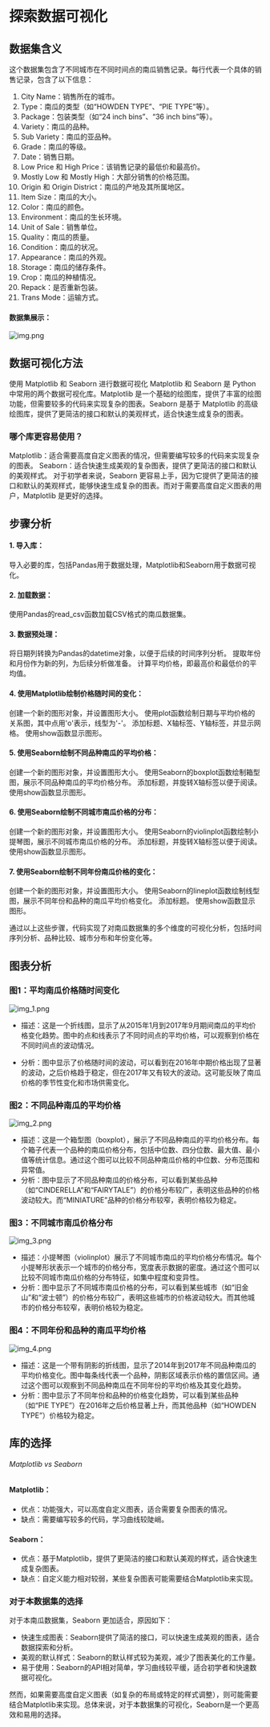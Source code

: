 # 探索数据可视化

## 数据集含义

这个数据集包含了不同城市在不同时间点的南瓜销售记录。每行代表一个具体的销售记录，包含了以下信息：
1. City Name：销售所在的城市。
2. Type：南瓜的类型（如“HOWDEN TYPE”、“PIE TYPE”等）。
3. Package：包装类型（如“24 inch bins”、“36 inch bins”等）。
4. Variety：南瓜的品种。
5. Sub Variety：南瓜的亚品种。
6. Grade：南瓜的等级。
7. Date：销售日期。
8. Low Price 和 High Price：该销售记录的最低价和最高价。
9. Mostly Low 和 Mostly High：大部分销售的价格范围。
10. Origin 和 Origin District：南瓜的产地及其所属地区。
11. Item Size：南瓜的大小。
12. Color：南瓜的颜色。
13. Environment：南瓜的生长环境。
14. Unit of Sale：销售单位。
15. Quality：南瓜的质量。
16. Condition：南瓜的状况。
17. Appearance：南瓜的外观。
18. Storage：南瓜的储存条件。
19. Crop：南瓜的种植情况。
20. Repack：是否重新包装。
21. Trans Mode：运输方式。

#### 数据集展示：

![img.png](img.png)
## 数据可视化方法

使用 Matplotlib 和 Seaborn 进行数据可视化
Matplotlib 和 Seaborn 是 Python 中常用的两个数据可视化库。Matplotlib 是一个基础的绘图库，提供了丰富的绘图功能，但需要较多的代码来实现复杂的图表。Seaborn 是基于 Matplotlib 的高级绘图库，提供了更简洁的接口和默认的美观样式，适合快速生成复杂的图表。

### 哪个库更容易使用？

Matplotlib：适合需要高度自定义图表的情况，但需要编写较多的代码来实现复杂的图表。
Seaborn：适合快速生成美观的复杂图表，提供了更简洁的接口和默认的美观样式。
对于初学者来说，Seaborn 更容易上手，因为它提供了更简洁的接口和默认的美观样式，能够快速生成复杂的图表。而对于需要高度自定义图表的用户，Matplotlib 是更好的选择。

## 步骤分析

#### 1. 导入库： 
导入必要的库，包括Pandas用于数据处理，Matplotlib和Seaborn用于数据可视化。

#### 2. 加载数据：

使用Pandas的read_csv函数加载CSV格式的南瓜数据集。

#### 3. 数据预处理：

将日期列转换为Pandas的datetime对象，以便于后续的时间序列分析。
提取年份和月份作为新的列，为后续分析做准备。
计算平均价格，即最高价和最低价的平均值。

#### 4. 使用Matplotlib绘制价格随时间的变化：

创建一个新的图形对象，并设置图形大小。 
使用plot函数绘制日期与平均价格的关系图，其中点用'o'表示，线型为'-'。 
添加标题、X轴标签、Y轴标签，并显示网格。
使用show函数显示图形。

#### 5. 使用Seaborn绘制不同品种南瓜的平均价格：

创建一个新的图形对象，并设置图形大小。
使用Seaborn的boxplot函数绘制箱型图，展示不同品种南瓜的平均价格分布。
添加标题，并旋转X轴标签以便于阅读。
使用show函数显示图形。

#### 6. 使用Seaborn绘制不同城市南瓜价格的分布：

创建一个新的图形对象，并设置图形大小。
使用Seaborn的violinplot函数绘制小提琴图，展示不同城市南瓜价格的分布。
添加标题，并旋转X轴标签以便于阅读。
使用show函数显示图形。

#### 7. 使用Seaborn绘制不同年份南瓜价格的变化：

创建一个新的图形对象，并设置图形大小。
使用Seaborn的lineplot函数绘制线型图，展示不同年份和品种的南瓜平均价格变化。
添加标题。
使用show函数显示图形。

通过以上这些步骤，代码实现了对南瓜数据集的多个维度的可视化分析，包括时间序列分析、品种比较、城市分布和年份变化等。
## 图表分析

### 图1：平均南瓜价格随时间变化
![img_1.png](img_1.png)
* 描述：这是一个折线图，显示了从2015年1月到2017年9月期间南瓜的平均价格变化趋势。图中的点和线表示了不同时间点的平均价格，可以观察到价格在不同时间点的波动情况。

* 分析：图中显示了价格随时间的波动，可以看到在2016年中期价格出现了显著的波动，之后价格趋于稳定，但在2017年又有较大的波动。这可能反映了南瓜价格的季节性变化和市场供需变化。

### 图2：不同品种南瓜的平均价格
![img_2.png](img_2.png)
* 描述：这是一个箱型图（boxplot），展示了不同品种南瓜的平均价格分布。每个箱子代表一个品种的南瓜价格分布，包括中位数、四分位数、最大值、最小值等统计信息。通过这个图可以比较不同品种南瓜价格的中位数、分布范围和异常值。
* 分析：图中显示了不同品种南瓜的价格分布，可以看到某些品种（如“CINDERELLA”和“FAIRYTALE”）的价格分布较广，表明这些品种的价格波动较大。而“MINIATURE”品种的价格分布较窄，表明价格较为稳定。

### 图3：不同城市南瓜价格分布
![img_3.png](img_3.png)
* 描述：小提琴图（violinplot）展示了不同城市南瓜的平均价格分布情况。每个小提琴形状表示一个城市的价格分布，宽度表示数据的密度。通过这个图可以比较不同城市南瓜价格的分布特征，如集中程度和变异性。
* 分析：图中显示了不同城市南瓜价格的分布，可以看到某些城市（如“旧金山”和“波士顿”）的价格分布较广，表明这些城市的价格波动较大。而其他城市的价格分布较窄，表明价格较为稳定。

### 图4：不同年份和品种的南瓜平均价格
![img_4.png](img_4.png)
* 描述：这是一个带有阴影的折线图，显示了2014年到2017年不同品种南瓜的平均价格变化。图中每条线代表一个品种，阴影区域表示价格的置信区间。通过这个图可以观察到不同品种南瓜在不同年份的平均价格及其变化趋势。
* 分析：图中显示了不同年份和品种的价格变化趋势，可以看到某些品种（如“PIE TYPE”）在2016年之后价格显著上升，而其他品种（如“HOWDEN TYPE”）价格较为稳定。

## 库的选择

###### Matplotlib vs Seaborn

#### Matplotlib：

* 优点：功能强大，可以高度自定义图表，适合需要复杂图表的情况。
* 缺点：需要编写较多的代码，学习曲线较陡峭。

#### Seaborn：

* 优点：基于Matplotlib，提供了更简洁的接口和默认美观的样式，适合快速生成复杂图表。
* 缺点：自定义能力相对较弱，某些复杂图表可能需要结合Matplotlib来实现。

### 对于本数据集的选择

对于本南瓜数据集，Seaborn 更加适合，原因如下：
* 快速生成图表：Seaborn提供了简洁的接口，可以快速生成美观的图表，适合数据探索和分析。
* 美观的默认样式：Seaborn的默认样式较为美观，减少了图表美化的工作量。
* 易于使用：Seaborn的API相对简单，学习曲线较平缓，适合初学者和快速数据可视化。


然而，如果需要高度自定义图表（如复杂的布局或特定的样式调整），则可能需要结合Matplotlib来实现。总体来说，对于本数据集的可视化，Seaborn是一个更高效和易用的选择。